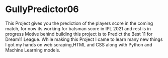 # GullyPredictor06

This Project gives you the prediction of the players score in the coming match, for now its working for batsman score in IPL 2021 and rest is in progress
Motive behind building this project is to Predict the Best 11 for Dream11 League.
While making this Project I came to learn many new things I got my hands on web scraping,HTML and CSS along with Python and Machine Learning models.
